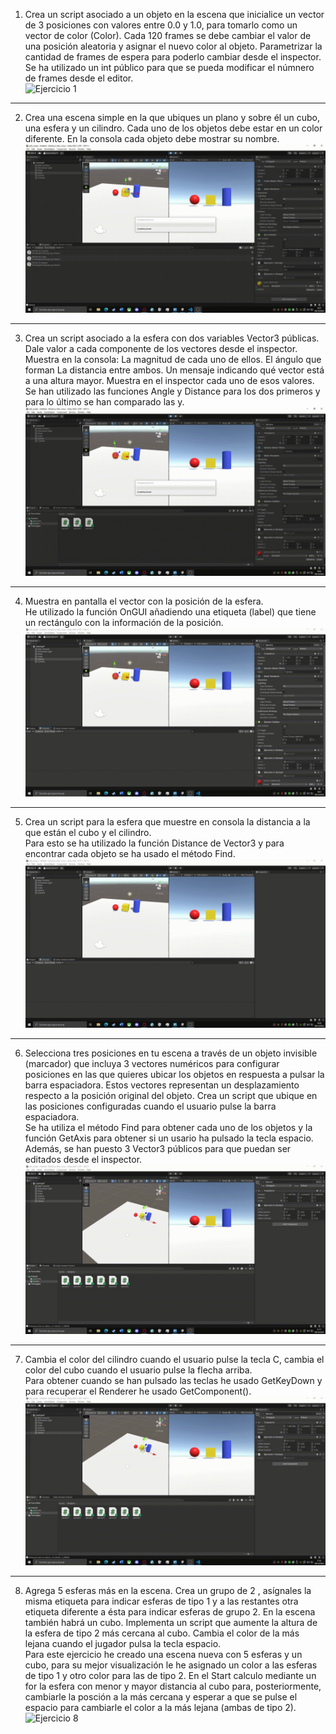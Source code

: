 1. Crea un script asociado a un objeto en la escena que inicialice un vector de 3 posiciones con valores entre 0.0 y 1.0, para tomarlo como un vector de color (Color). Cada 120 frames se debe cambiar el valor de una posición aleatoria y asignar el nuevo color al objeto. Parametrizar la cantidad de frames de espera para poderlo cambiar desde el inspector.  
Se ha utilizado un int público para que se pueda modificar el númnero de frames desde el editor.  
![Ejercicio 1](https://github.com/AdrianMoraRodriguez/p02_II_Adrian_Mora_rodriguez/blob/main/Multimedia/ej1.gif)  
***
2. Crea una escena simple en la que ubiques un plano y sobre él un cubo, una esfera y un cilindro. Cada uno de los objetos debe estar en un color diferente. En la consola cada objeto debe mostrar su nombre.  
![Ejercicio 2](https://github.com/AdrianMoraRodriguez/p02_II_Adrian_Mora_rodriguez/blob/main/Multimedia/ej2.gif)  
***
3. Crea un script asociado a la esfera con dos variables Vector3 públicas. Dale valor a cada componente de los vectores desde el inspector. Muestra en la consola:
La magnitud de cada uno de ellos. 
El ángulo que forman
La distancia entre ambos.
Un mensaje indicando qué vector está a una altura mayor.
Muestra en el inspector cada uno de esos valores.  
Se han utilizado las funciones Angle y Distance para los dos primeros y para lo último se han comparado las y.  
![Ejercicio 3](https://github.com/AdrianMoraRodriguez/p02_II_Adrian_Mora_rodriguez/blob/main/Multimedia/ej3.gif)
***
4. Muestra en pantalla el vector con la posición de la esfera.  
He utilizado la función OnGUI añadiendo una etiqueta (label) que tiene un rectángulo con la información de la posición.  
![Ejercicio 4](https://github.com/AdrianMoraRodriguez/p02_II_Adrian_Mora_rodriguez/blob/main/Multimedia/ej4.gif)  
***
5. Crea un script para la esfera que muestre en consola la distancia a la que están el cubo y el cilindro.  
Para esto se ha utilizado la función Distance de Vector3 y para encontrar cada objeto se ha usado el método Find.  
![Ejercicio 5](https://github.com/AdrianMoraRodriguez/p02_II_Adrian_Mora_rodriguez/blob/main/Multimedia/ej5.gif)  
***
6. Selecciona tres posiciones en tu escena a través de un objeto invisible (marcador) que incluya 3 vectores numéricos para configurar posiciones en las que quieres ubicar los objetos en respuesta a pulsar la barra espaciadora. Estos vectores representan un desplazamiento respecto a la posición original del objeto. Crea un script que ubique en las posiciones configuradas cuando el usuario pulse la barra espaciadora.  
Se ha utiliza el método Find para obtener cada uno de los objetos y la función GetAxis para obtener si un usario ha pulsado la tecla espacio. Además, se han puesto 3 Vector3 públicos para que puedan ser editados desde el inspector.  
![Ejercicio 6](https://github.com/AdrianMoraRodriguez/p02_II_Adrian_Mora_rodriguez/blob/main/Multimedia/ej6.gif)  
***
7. Cambia el color del cilindro cuando el usuario pulse la tecla C, cambia el color del cubo cuando el usuario pulse la flecha arriba.  
Para obtener cuando se han pulsado las teclas he usado GetKeyDown y para recuperar el Renderer he usado GetComponent<Renderer>().  
![Ejercicio 7](https://github.com/AdrianMoraRodriguez/p02_II_Adrian_Mora_rodriguez/blob/main/Multimedia/ej7.gif)  
***
8. Agrega 5 esferas más en la escena. Crea un grupo de 2 , asígnales la misma etiqueta para indicar esferas de tipo 1 y a las restantes otra etiqueta diferente a ésta para indicar esferas de grupo 2. En la escena también habrá un cubo. Implementa un script que aumente la altura de la esfera de tipo 2 más cercana al cubo. Cambia el color de la más lejana cuando el jugador pulsa la tecla espacio.  
Para este ejercicio he creado una escena nueva con 5 esferas y un cubo, para su mejor visualización le he asignado un color a las esferas de tipo 1 y otro color para las de tipo 2. En el Start calculo mediante un for la esfera con menor y mayor distancia al cubo para, posteriormente, cambiarle la posción a la más cercana y esperar a que se pulse el espacio para cambiarle el color a la más lejana (ambas de tipo 2).  
![Ejercicio 8](https://github.com/AdrianMoraRodriguez/p02_II_Adrian_Mora_rodriguez/blob/main/Multimedia/ej8.gif)